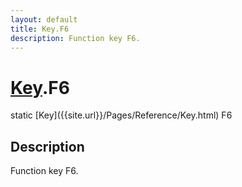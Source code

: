 ```yaml
---
layout: default
title: Key.F6
description: Function key F6.
---
```

# [Key]({{site.url}}/Pages/Reference/Key.html).F6

<div class='signature' markdown='1'>
static [Key]({{site.url}}/Pages/Reference/Key.html) F6
</div>

## Description
Function key F6.

